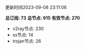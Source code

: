 更新时间2023-09-08 23:11:06

**总订阅: 73**
**总节点: 915**
**有效节点: 270**
- v2ray节点: 230
- ss节点: 14
- trojan节点: 26
